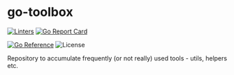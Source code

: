 # go-toolbox

[![Linters](https://github.com/horockey/go-toolbox/actions/workflows/main.yaml/badge.svg)](https://github.com/horockey/go-toolbox/actions/workflows/main.yaml)
[![Go Report Card](https://goreportcard.com/badge/github.com/horockey/go-toolbox)](https://goreportcard.com/report/github.com/horockey/go-toolbox)

[![Go Reference](https://pkg.go.dev/badge/github.com/horockey/go-toolbox.svg)](https://pkg.go.dev/github.com/horockey/go-toolbox)
![License](https://img.shields.io/github/license/horockey/go-toolbox)

Repository to accumulate frequently (or not really) used tools - utils, helpers etc.
